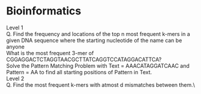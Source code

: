 # Bioinformatics
Level 1\
Q. Find the frequency and locations of the top n most frequent k-mers in a given DNA sequence where the starting nucleotide of the name can be anyone\
What is the most frequent 3-mer of CGGAGGACTCTAGGTAACGCTTATCAGGTCCATAGGACATTCA?\
Solve the Pattern Matching Problem with Text = AAACATAGGATCAAC and Pattern = AA to find all starting positions of Pattern in Text.\
Level 2\
Q. Find the most frequent k-mers with atmost d mismatches between them.\
